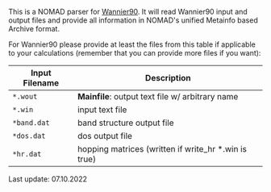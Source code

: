 This is a NOMAD parser for [Wannier90](http://www.wannier.org/). It will
read Wannier90 input and output files and provide all information in NOMAD's unified
Metainfo based Archive format.

For Wannier90 please provide at least the files from this table if applicable to your
calculations (remember that you can provide more files if you want):

| Input Filename | Description |
| --- | --- |
| `*.wout` | **Mainfile**: output text file w/ arbitrary name |
| `*.win` | input text file |
| `*band.dat` | band structure output file |
| `*dos.dat` | dos output file |
| `*hr.dat` | hopping matrices (written if write_hr *.win is true) |

Last update: 07.10.2022